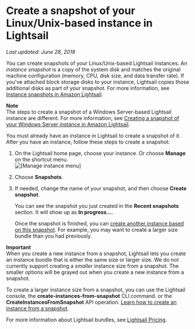 # Create a snapshot of your Linux/Unix\-based instance in Lightsail<a name="lightsail-how-to-create-a-snapshot-of-your-instance"></a>

*Last updated: June 28, 2018*

You can create snapshots of your Linux/Unix\-based Lightsail instances\. An *instance snapshot* is a copy of the system disk and matches the original machine configuration \(memory, CPU, disk size, and data transfer rate\)\. If you've attached block storage disks to your instance, Lightsail copies those additional disks as part of your snapshot\. For more information, see [Instance snapshots in Amazon Lightsail](understanding-instance-snapshots-in-amazon-lightsail.md)\.

**Note**  
The steps to create a snapshot of a Windows Server\-based Lightsail instance are different\. For more information, see [Creating a snapshot of your Windows Server instance in Amazon Lightsail](prepare-windows-based-instance-and-create-snapshot.md)\.

You must already have an instance in Lightsail to create a snapshot of it\. After you have an instance, follow these steps to create a snapshot:

1. On the Lightsail home page, choose your instance\. Or choose **Manage** on the shortcut menu\.  
![\[Manage instance menu\]](https://d9yljz1nd5001.cloudfront.net/en_us/b2fb86c05aa70ef4defbdc74847a0bb8/images/linux-instance-manage-instance-from-shortcut-menu-home-page.gif)

1. Choose **Snapshots**\.

1. If needed, change the name of your snapshot, and then choose **Create snapshot**\.

   You can see the snapshot you just created in the **Recent snapshots** section\. It will show up as **In progress\.\.\.**\.

   Once the snapshot is finished, you can [create another instance based on this snapshot](lightsail-how-to-create-instance-from-snapshot.md)\. For example, you may want to create a larger size bundle than you had previously\.

**Important**  
When you create a new instance from a snapshot, Lightsail lets you create an instance bundle that is either the same size or larger size\. We do not currently support creating a *smaller* instance size from a snapshot\. The smaller options will be grayed out when you create a new instance from a snapshot\.

To create a larger instance size from a snapshot, you can use the Lightsail console, the **create\-instances\-from\-snapshot** CLI command\. or the **CreateInstancesFromSnapshot** API operation\. [Learn how to create an instance from a snapshot](lightsail-how-to-create-instance-from-snapshot.md)\.

For more information about Lightsail bundles, see [Lightsail Pricing](https://amazonlightsail.com/pricing/)\.